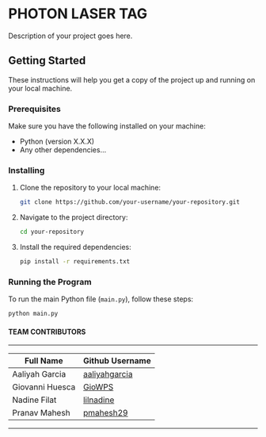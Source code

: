 # PHOTON LASER TAG

Description of your project goes here.

## Getting Started

These instructions will help you get a copy of the project up and running on your local machine.

### Prerequisites

Make sure you have the following installed on your machine:

- Python (version X.X.X)
- Any other dependencies...

### Installing

1. Clone the repository to your local machine:

    ```bash
    git clone https://github.com/your-username/your-repository.git
    ```

2. Navigate to the project directory:

    ```bash
    cd your-repository
    ```

3. Install the required dependencies:

    ```bash
    pip install -r requirements.txt
    ```

### Running the Program

To run the main Python file (`main.py`), follow these steps:

```bash
python main.py
```

#### TEAM CONTRIBUTORS
-------------------------------------
|  Full Name      | Github Username |
|-----------------|-----------------|
|Aaliyah Garcia   |   [aaliyahgarcia](https://github.com/aaliyahgarcia) |
|Giovanni Huesca  |   [GioWPS](https://github.com/GioWPS)        |
|Nadine Filat     |   [lilnadine](https://github.com/lilnadine)     |
|Pranav Mahesh    |   [pmahesh29](https://github.com/pmahesh29)|
-------------------------------------

